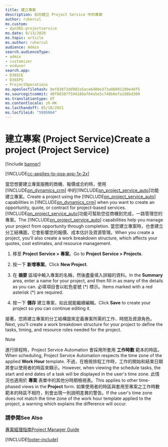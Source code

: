 ```yaml
---
title: 建立專案
description: 如何建立 Project Service 中的專案
author: ruhercul
ms.custom:
- dyn365-projectservice
ms.date: 8/13/2020
ms.topic: article
ms.author: ruhercul
audience: Admin
search.audienceType:
- admin
- customizer
- enduser
search.app:
- D365CE
- D365PS
- ProjectOperations
ms.openlocfilehash: 0ef83873dd902a5ace6400e373a06091280e4df5
ms.sourcegitcommit: 40f68387f594180af64a5e5c748b6efa188bd300
ms.translationtype: HT
ms.contentlocale: zh-HK
ms.lasthandoff: 05/10/2021
ms.locfileid: "5995064"
---
```

# <a name="create-a-project-project-service"></a><span data-ttu-id="c3c63-103">建立專案 (Project Service)</span><span class="sxs-lookup"><span data-stu-id="c3c63-103">Create a project (Project Service)</span></span>

[!include [banner](../includes/psa-now-project-operations.md)]

[!INCLUDE[cc-applies-to-psa-app-1x-2x](../includes/cc-applies-to-psa-app-1x-2x.md)]

<span data-ttu-id="c3c63-104">當您想要建立專案服務的商機、報價或合約時，使用 [!INCLUDE[pn_dynamics_crm](../includes/pn-dynamics-crm.md)] 中的[!INCLUDE[pn_project_service_auto](../includes/pn-project-service-auto.md)]功能建立專案。</span><span class="sxs-lookup"><span data-stu-id="c3c63-104">Create a project using the [!INCLUDE[pn_project_service_auto](../includes/pn-project-service-auto.md)] capabilities in [!INCLUDE[pn_dynamics_crm](../includes/pn-dynamics-crm.md)] when you want to create an opportunity, quote, or contract for project-based services.</span></span> <span data-ttu-id="c3c63-105">[!INCLUDE[pn_project_service_auto](../includes/pn-project-service-auto.md)]功能可幫助您從商機到完成，一路管理您的專案。</span><span class="sxs-lookup"><span data-stu-id="c3c63-105">The [!INCLUDE[pn_project_service_auto](../includes/pn-project-service-auto.md)] capabilities help you manage your project from opportunity through completion.</span></span> <span data-ttu-id="c3c63-106">當您建立專案時，也會建立分工結構圖，它會影響您的報價、成本估計及資源管理。</span><span class="sxs-lookup"><span data-stu-id="c3c63-106">When you create a project, you’ll also create a work breakdown structure, which affects your quotes, cost estimates, and resource management.</span></span>  
  
1.  <span data-ttu-id="c3c63-107">移至 **Project Service > 專案**。</span><span class="sxs-lookup"><span data-stu-id="c3c63-107">Go to **Project Service > Projects**.</span></span>  
  
2.  <span data-ttu-id="c3c63-108">按一下 **新增專案**。</span><span class="sxs-lookup"><span data-stu-id="c3c63-108">Click **New Project**.</span></span>  
  
3.  <span data-ttu-id="c3c63-109">在 **摘要** 區域中輸入專案的名稱，然後盡量填入詳細的資料。</span><span class="sxs-lookup"><span data-stu-id="c3c63-109">In the **Summary** area, enter a name for your project, and then fill in as many of the details as you can.</span></span> <span data-ttu-id="c3c63-110">必填項目會以紅色星號 (\*) 標示。</span><span class="sxs-lookup"><span data-stu-id="c3c63-110">Items marked with a red asterisk (\*) are required.</span></span>  
  
4.  <span data-ttu-id="c3c63-111">按一下 **儲存** 建立專案，如此就能繼續編輯。</span><span class="sxs-lookup"><span data-stu-id="c3c63-111">Click **Save** to create your project so you can continue editing it.</span></span>  
  
<span data-ttu-id="c3c63-112">接著，您將建立專案的分工結構圖來定義專案所需的工作、時間及資源角色。</span><span class="sxs-lookup"><span data-stu-id="c3c63-112">Next, you’ll create a work breakdown structure for your project to define the tasks, timing, and resource roles needed for the project.</span></span>  

> [!NOTE]
> <span data-ttu-id="c3c63-113">進行排程時，Project Service Automation 會採用所套用 **工作時數** 範本的時區。</span><span class="sxs-lookup"><span data-stu-id="c3c63-113">When scheduling, Project Service Automation respects the time zone of the applied **Work Hour** template.</span></span> <span data-ttu-id="c3c63-114">不過，在檢視排程工作時，工作的開始和結束日期將會以使用者的時區來顯示。</span><span class="sxs-lookup"><span data-stu-id="c3c63-114">However, when viewing the schedule tasks, the start and end dates of a task will be displayed in the user's time zone.</span></span> <span data-ttu-id="c3c63-115">此情況也適用於 **專案** 表單中的其他分時期檢視表。</span><span class="sxs-lookup"><span data-stu-id="c3c63-115">This applies to other time-phased views in the **Project** form.</span></span> <span data-ttu-id="c3c63-116">如果使用者的時區與套用至專案之工作時數範本的時區不相符，則會出現一則說明差異的警告。</span><span class="sxs-lookup"><span data-stu-id="c3c63-116">If the user's time zone does not match the time zone of the work hour template applied to the project, a warning which explains the difference will occur.</span></span> 
  
### <a name="see-also"></a><span data-ttu-id="c3c63-117">請參閱</span><span class="sxs-lookup"><span data-stu-id="c3c63-117">See Also</span></span>  
 [<span data-ttu-id="c3c63-118">專案經理指南</span><span class="sxs-lookup"><span data-stu-id="c3c63-118">Project Manager Guide</span></span>](../psa/project-manager-guide.md)


[!INCLUDE[footer-include](../includes/footer-banner.md)]